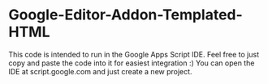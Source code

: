 # Google-Editor-Addon-Templated-HTML
This code is intended to run in the Google Apps Script IDE. Feel free to just copy and paste the code into it for easiest integration :)
You can open the IDE at script.google.com and just create a new project.
